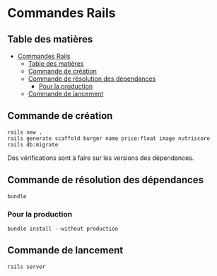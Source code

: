 # Commandes Rails

## Table des matières

- [Commandes Rails](#commandes-rails)
  - [Table des matières](#table-des-mati%c3%a8res)
  - [Commande de création](#commande-de-cr%c3%a9ation)
  - [Commande de résolution des dépendances](#commande-de-r%c3%a9solution-des-d%c3%a9pendances)
    - [Pour la production](#pour-la-production)
  - [Commande de lancement](#commande-de-lancement)

## Commande de création

    rails new .
    rails generate scaffold burger name price:float image nutriscore
    rails db:migrate

Des vérifications sont à faire sur les versions des dépendances.

## Commande de résolution des dépendances

    bundle

### Pour la production

    bundle install --without production

## Commande de lancement

    rails server
